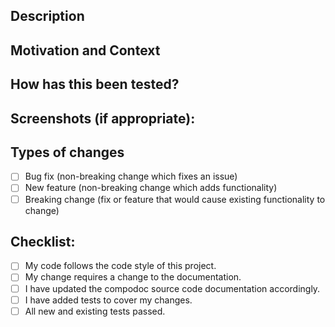 
<!--- Provide a general summary of your changes in the Title above --> 
 
## Description 
<!--- Describe your changes in detail --> 
 
## Motivation and Context 
<!--- Why is this change required? What problem does it solve? --> 
<!--- If it fixes an open issue, please link to the issue here. --> 
 
## How has this been tested? 
<!--- Please describe in detail how you tested your changes. --> 
<!--- Include details of your testing environment, and the tests you ran to --> 
<!--- see how your change affects other areas of the code, etc. --> 
 
## Screenshots (if appropriate): 
 
## Types of changes 
<!--- What types of changes does your code introduce? Put an `x` in all the boxes that apply: --> 
- [ ] Bug fix (non-breaking change which fixes an issue) 
- [ ] New feature (non-breaking change which adds functionality) 
- [ ] Breaking change (fix or feature that would cause existing functionality to change) 
 
## Checklist: 
<!--- Go over all the following points, and put an `x` in all the boxes that apply. --> 
<!--- If you're unsure about any of these, don't hesitate to ask. We're here to help! --> 
- [ ] My code follows the code style of this project. 
- [ ] My change requires a change to the documentation.
- [ ] I have updated the compodoc source code documentation accordingly. 
- [ ] I have added tests to cover my changes. 
- [ ] All new and existing tests passed. 
